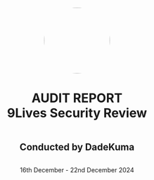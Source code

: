 <div style="height: 100vh; width: 100vw; display: flex; flex-direction: column; justify-content: center; align-items: center; text-align: center; page-break-inside: avoid;">
    <img src="https://pbs.twimg.com/profile_images/1617576151597170701/v_d8e1oz_400x400.jpg" 
         style="border-radius: 50%; width: 150px; height: 150px;" />
  <h1>AUDIT REPORT<br>9Lives Security Review</h1>
  <h2>Conducted by DadeKuma</h2>
  <p>16th December - 22nd December 2024</p>
</div>


# Table of contents

- [Introduction](#introduction)
- [About DadeKuma](#about-dadekuma)
- [About 9Lives](#about-9lives)
- [Security Review Disclaimer](#security-review-disclaimer)
- [Risk Classification](#risk-classification)
    - [Impact](#impact)
    - [Likelihood](#likelihood)
    - [Action required for severity levels](#action-required-for-severity-levels)
- [Scope](#scope)
- [Findings](#findings)

# Introduction

A time-boxed security review of 9Lives was done by **DadeKuma**, with a focus on the security aspects of the application's smart contracts implementation.

# About DadeKuma

**DadeKuma** is an independent smart contract security researcher specialized in EVM and Rust-based protocols and blockchains. With a proven track record that includes multiple first-place finishes on public competition platforms like Code4rena, **DadeKuma** has consistently demonstrated expertise in identifying critical vulnerabilities across various blockchain projects. Dedicated to enhancing the security of the blockchain ecosystem, he actively engages in in-depth audits and research. 

Explore his work on [GitHub](https://github.com/DadeKuma/audits), or connect via [X](https://x.com/DadeKuma) or [Telegram](https://t.me/dadekuma).

# About 9Lives

9Lives is the most capital-efficient prediction market developed by the Superposition team. Inspired by decentralized finance, 9Lives combines parimutuel markets with a continuous double auction, providing deep liquidity and a risk-free environment for market participants.

# Security Review Disclaimer

While a smart contract security review aims to identify vulnerabilities, it cannot eliminate all risks. This process is limited by the time, resources, and expertise, and absolute security cannot be ensured. No responsibility is taken for any issues, losses, or damages that may arise after the review, whether vulnerabilities are identified or not. To strengthen the security of a project, it is strongly recommended to conduct additional audits, launch bug bounty programs, and implement ongoing on-chain monitoring.

# Risk Classification

| Severity               | Impact: High | Impact: Medium | Impact: Low |
| ---------------------- | ------------ | -------------- | ----------- |
| **Likelihood: High**   | Critical     | High           | Medium      |
| **Likelihood: Medium** | High         | Medium         | Low         |
| **Likelihood: Low**    | Medium       | Low            | Low         |

## Impact

- High - leads to a significant material loss of assets in the protocol or significantly harms a group of users.

- Medium - leads to a moderate material loss of assets in the protocol or moderately harms a group of users.

- Low - leads to a minor material loss of assets in the protocol or harms a small group of users.

## Likelihood

- High - attack path is possible with reasonable assumptions that mimic on-chain conditions, and the cost of the attack is relatively low compared to the amount of funds that can be stolen or lost.

- Medium - only a conditionally incentivized attack vector, but still relatively likely.

- Low - has too many or too unlikely assumptions or requires a significant stake by the attacker with little or no incentive.

## Action required for severity levels

- Critical - Must fix as soon as possible (if already deployed).

- High - Must fix (before deployment if not already deployed).

- Medium - Should fix.

- Low - Could fix.

# Scope

**Review commit hash: [b0a9ca24636f244705e55800ad141ab9392297c6](https://github.com/fluidity-money/9lives.so/tree/b0a9ca24636f244705e55800ad141ab9392297c6)**

The following files were in scope of the audit:

- `src/contract_infra_market.rs`
- `src/contract_lockup.rs`
- `src/lockup_call.rs`
- `src/storage_infra_market.rs`
- `src/storage_lockup.rs`
- `src/timing_infra_market.rs`
- `src/contract_trading_mint.rs`

# Findings

| ID | Title | Severity | Status |
|----|-------|----------|--------|
|  C-01  |  Winners will be slashed instead of losers     | Critical         | Fixed       |
|  C-02  |  Wrongly whinged campaigns cannot be settled     | Critical         | Fixed       |
|  C-03  | Lockup contract can be reinitialized by anyone      | Critical         | Fixed       |
|  C-04 |  DPM trading uses a wrong amount to calculate total shares     | Critical         | Fixed       |
|  C-05  |  Sweep users can't be paid as funds are permanently frozen     | Critical         | Fixed       |
|  C-06  |  Existing commits will be overridden by other users     | Critical         | Fixed       |
|  C-07  |  Traders can extend the trading period to continue until after the winner is decided     | Critical         | Fixed       |
|  C-08  |  Traders can mint shares even after the result is decided     | Critical         | Fixed       |
| H-01   | Campaigns cannot be escaped after the call deadline      | High         | Fixed       |
| H-02   |  Fees for the team are never collected     | High         | Fixed       |
| M-01   |  MEV bots are incentivized to randomly call campaigns once they are registered  | Medium      | Fixed       |
| M-02   |  Epochs can be increased before the end of anything goes period   | Medium      | Fixed       |
| L-01   |  Contracts can't be disabled    | Low     | Fixed       |
| L-02   |  `are_we_after_whinging_period` uses a wrong parameter   | Low       | Acknowledged       |
| L-03   |  Inframarket periods are overlapping   | Low       | Acknowledged       |

# [C-01] Winners will be slashed instead of losers

## Severity

**Impact:** High, Loss of funds for winners instead of losers, as they get slashed by sweepers.

**Likelihood:** High, It will happen without preconditions.

## Description

In `contract_infra_market::sweep`, users can slash losers who bet on the wrong outcome. However, the logic is inverted, causing the opposite to happen: only winners can be slashed, while losers cannot.

## Recommendations

Consider the following change:

```diff
	// Let's check that they bet correctly. If they did, then we should
	// revert, since the caller made a mistake.
	assert_or!(
	    !e.commitments.get(victim_addr).is_zero()
-	        && e.reveals.get(victim_addr) == e.campaign_winner.get(), 
+	        && e.reveals.get(victim_addr) != e.campaign_winner.get(), 
	    Error::BadVictim
	);
```

## Mitigation
The issue was fixed as recommended.

# [C-02] Wrongly whinged campaigns cannot be settled

## Severity

**Impact:** High, loss of funds for traders (funds are permanently locked), as the campaign winner can't be decided.

**Likelihood:** High, it will happen when the whinger calls a wrong outcome.

## Description

In `contract_infra_market::sweep`, there is a check that ensures that the TX will fail if the whinger is wrong, but this should be a valid scenario (in this case, they would simply lose their bond).

This has several side effects, as a campaign cannot be swept, so it will remain in an inconclusive state. Moreover, losers cannot be slashed, resulting in a loss of funds for traders, as they aren't able to burn their shares.

## Recommendations

Consider the following change:

```diff
    e.campaign_winner.set(voting_power_winner);
    e.campaign_winner_set.set(true);
-   assert_eq!(
-       voting_power_winner,
-       e.campaign_whinger_preferred_winner.get()
-   );
    // If the whinger was correct, we owe them their bond.
    if voting_power_winner == e.campaign_whinger_preferred_winner.get() {
        fusdc_call::transfer(e.campaign_who_whinged.get(), BOND_FOR_WHINGE)?;
    }
```

## Mitigation
The issue was fixed as recommended.

# [C-03] Lockup contract can be reinitialized by anyone

## Severity

**Impact:** High, anyone can put in a fake contract able to steal user funds when they try to make a deposit.

**Likelihood:** High, it will happen without preconditions.

## Description

In `contract_lockup::ctor`, there is a permissionless contract initialization.

The issue is that this function can be called multiple times instead of just once. After some time when the contract is live (with correct values), any user can re-initialize the contract to let users interact with a fake infra market and/or token instead of the legit ones.

This would lead to loss of funds as users might deposit funds on a rugging contract.

## Recommendations

Consider the following change to make sure that the contract can't be re-initialized:

```diff
     pub fn ctor(&mut self, token_impl: Address, infra_market: Address) -> Result<(), Error> {
        assert_or!(!self.created.get(), Error::AlreadyConstructed);
        let token =
            proxy::deploy_proxy(token_impl).map_err(|_| Error::NinelivesLockedArbCreateError)?;
        nineliveslockedarb_call::ctor(token, contract::address())?;
        evm::log(events::LockupTokenProxyDeployed { token });
        self.token_addr.set(token);
        self.infra_market_addr.set(infra_market);
        self.enabled.set(true);
+	self.created.set(true);
        Ok(())
    }
```

## Mitigation
The issue was fixed as recommended.

# [C-04] DPM trading uses a wrong amount to calculate total shares

## Severity

**Impact:** High, loss of funds as more shares than intended can be minted.

**Likelihood:** High, it will happen without preconditions.

## Description

In `contract_trading_mint::internal_mint`, the global amounts invested are calculated before the DPM shares are:

```rust
    self.outcome_invested.setter(outcome_id).set(
        outcome_invested_before
            .checked_add(value)
            .ok_or(Error::CheckedAddOverflow)?,
    );
    self.global_invested.set(
        self.global_invested
            .get()
            .checked_add(value)
            .ok_or(Error::CheckedAddOverflow)?,
    );
    // We need to increase by the amount we allocate, the AMM should do that
    // internally. Some extra fields are needed for the DPM's calculations.
    #[cfg(feature = "trading-backend-dpm")]
    let shares = {
        let shares_before = self.outcome_shares.get(outcome_id);
->      let shares = self.internal_dpm_mint(outcome_id, value)?; //@audit uses the new invested values, but this should use the old ones
        self.outcome_shares.setter(outcome_id).set(
            shares_before
                .checked_add(shares)
                .ok_or(Error::CheckedAddOverflow)?,
        );
        self.global_shares.set(
            self.global_shares
                .get()
                .checked_add(shares)
                .ok_or(Error::CheckedAddOverflow)?,
        );
        shares
    };
``` 

The issue is that `internal_dpm_mint` uses these new global values, but the total share math should use the old ones. This can result in more shares minted than expected. 

## Recommendations

Consider calculating the `outcome_invested` and `global_invested` after the dpm shares are calculated, not before.

## Mitigation
The issue was fixed as recommended.

# [C-05] Sweep users can't be paid as funds are permanently frozen
 
## Severity

**Impact:** High, loss of funds for the sweeper, funds are frozen permanently inside the contract.

**Likelihood:** High, it will happen when `on_behalf_of_addr == fee_recipient_addr` (user wants to receive on their own address).

## Description

In `contract_infra_market::sweep` the victim will be `confiscated` if they committed a wrong outcome, and their staked position will be sent to the `fee_recipient_addr`:

```rust
	let confiscated: Uint<256, 4> =
->	    lockup_call::confiscate(self.lockup_addr.get(), victim_addr, contract::address())?;
	if confiscated.is_zero() {
	    return Ok((caller_yield_taken, on_behalf_of_yield_taken));
	}
	// Now we send the confiscated amount and a small fee to the
	// caller for being first.
	if on_behalf_of_addr == fee_recipient_addr {
	    on_behalf_of_yield_taken +=
->	        lockup_call::confiscate(self.lockup_addr.get(), victim_addr, on_behalf_of_addr)?;
```

The issue is that `confiscate` is called twice instead of using the cached result: the second call of `confiscate` will yield zero (as the user's staked amount is zero after the first call), so the sweeper will get nothing in return. Funds would be stuck in the contract due to the first `confiscate` call.

## Recommendations

Consider the following change:

```diff
	let confiscated: Uint<256, 4> =
	    lockup_call::confiscate(self.lockup_addr.get(), victim_addr, contract::address())?;
	if confiscated.is_zero() {
	    return Ok((caller_yield_taken, on_behalf_of_yield_taken));
	}
	// Now we send the confiscated amount and a small fee to the
	// caller for being first.
	if on_behalf_of_addr == fee_recipient_addr {
	    on_behalf_of_yield_taken +=
-	        lockup_call::confiscate(self.lockup_addr.get(), victim_addr, on_behalf_of_addr)?;
+		confiscated;
+		erc20_call::transfer(STAKED_ARB_ADDR, on_behalf_of_addr, confiscated)?;
	} else {
```

## Mitigation
The issue was fixed as recommended.

# [C-06] Existing commits will be overridden by other users
## Severity

**Impact:** High, vote manipulation for existing users, which causes loss of funds.

**Likelihood:** High, it will happen without preconditions.

## Description

In `contract_infra_market::predict`, users can submit their predicted outcome, which is saved in the epoch `commitments` map:

```rust
    pub fn predict(&mut self, trading_addr: Address, commit: FixedBytes<32>) -> R<()> {
        assert_or!(self.enabled.get(), Error::NotEnabled);
        assert_or!(
            !self.campaign_call_deadline.get(trading_addr).is_zero(),
            Error::NotRegistered
        );
        let mut epochs = self.epochs.setter(trading_addr);
        let mut e = epochs.setter(self.cur_epochs.get(trading_addr));
        assert_or!(
            are_we_in_predicting_period(e.campaign_when_whinged.get(), block_timestamp())?,
            Error::PredictingNotStarted
        );
        assert_or!(!commit.is_zero(), Error::NotAllowedZeroCommit);
->      e.commitments.setter(trading_addr).set(commit);
```

The issue is that this value is shared between all the users, instead of being user-specific: this means that the last user who predicts will decide the commit that ALL other users have submitted.

This causes a multitude of side effects, such as turning all winners into losers (eventually causing loss of funds due to slashing), or the impossibility of revealing at all due to the users' need to know the correct hash.

## Recommendations

Consider modifying `commitments` as it should be a map of addresses to outcomes instead of being a single shared value.


## Mitigation
The issue was fixed as recommended.

# [C-07] Traders can extend the trading period to continue until after the winner is decided

## Severity

**Impact:** High, traders can drain the contract because they can bet while knowing the winner outcome.

**Likelihood:** High, it will happen without preconditions.

## Description
 In `contract_trading_mint::mint_permit_E_90275_A_B` users can mint new shares, and there is a check to ensure that this can be done only during the trading period:

```rust
	// Ensure that we're not complete, and that the time hasn't expired.
	assert_or!(
	    self.when_decided.get().is_zero()
	        || self.is_shutdown.get()
->	        || self.time_ending.get() > U64::from(block_timestamp()),
	    Error::DoneVoting
	);
```

The issue is that all of these conditions should be true simultaneously to ensure that, but this isn't the case.

For example, a user can keep minting shares to extend the `time_ending` period by 3 hours, even after the winner is decided so that the previous assertion will always pass.

## Recommendations

Consider modifying the check so that it uses `&&` instead of `||` for all conditions.

## Mitigation
The issue was fixed as recommended.

# [C-08] Traders can mint shares even after the result is decided

## Severity

**Impact:** High, traders can drain the contract because they can bet while knowing the winner outcome.

**Likelihood:** High, it will happen without preconditions.

## Description
 In `contract_trading_mint::mint_permit_E_90275_A_B` users can mint new shares, and there is a check to ensure that this can be done only when the winner is not decided and the contract is enabled:

```rust
	// Ensure that we're not complete, and that the time hasn't expired.
	assert_or!(
	    self.when_decided.get().is_zero()
->	        || self.is_shutdown.get()
	        || self.time_ending.get() > U64::from(block_timestamp()),
	    Error::DoneVoting
	);
```

`is_shutdown` is set to true after the winner is decided. The issue is that the check is inverted, it should assert that the contract is NOT in the shutdown state (i.e. the winner is not decided yet).

Due to **C-07**, this leads to a similar impact, as users are able to drain the contract because they will know who the winner is.

If **C-07** was fixed, due to this issue it would be impossible to trade at all, as the check assumes that the contract must be in the shutdown state.

## Recommendations

Consider modifying the check so that it uses `!self.is_shutdown.get()` instead of `self.is_shutdown.get()`.

## Mitigation
The issue was fixed as recommended.


# [H-01] Campaigns cannot be escaped after the call deadline

## Severity

**Impact:** High, escape will be used to redeem funds, which will be impossible to do.

**Likelihood:** Medium, it will happen without preconditions, but should be uncommon as this means that no one must have called the campaign.

## Description

In `contract_infra_market::escape`, a campaign can be escaped after the deadline call, if no one has called. The issue is that the deadline logic check is inverted, so the opposite happens.

This has two side effects:
1) The function will revert after the deadline has passed, so it will be impossible to escape.
2) Anyone can escape before the deadline, even if this shouldn't happen.

## Recommendations

Consider the following fix:

```diff
	assert_or!(
-	    self.campaign_call_deadline.get(trading_addr) > U64::from(block_timestamp())
+	    self.campaign_call_deadline.get(trading_addr) < U64::from(block_timestamp())
	        && !self.campaign_has_escaped.get(trading_addr)
	        && (indeterminate_winner || is_calling_period),
	    Error::CannotEscape
	);
```
## Mitigation
The issue was fixed as recommended.

# [H-02] Fees for the team are never collected

## Severity

**Impact:** Medium, loss of revenue for the protocol owners.

**Likelihood:** High, it will happen without preconditions.

## Description

In `contract_trading_mint::internal_mint`, a percentage of the total trading amount is reserved as revenue for the project owners:

```rust
    // Here we do some fee adjustment to send the fee recipient their money.
    let fee_for_creator = (value * FEE_CREATOR_MINT_PCT) / FEE_SCALING;
    fusdc_call::transfer(self.fee_recipient.get(), fee_for_creator)?;
    // Collect some fees for the team (for moderation reasons for screening).
->  let fee_for_team = (value * FEE_SPN_MINT_PCT) / FEE_SCALING;
    let value = value - fee_for_creator - fee_for_team;
```
The issue is that this amount is never tracked or collected, resulting in a loss of revenue for the protocol owners.

## Recommendations

Consider collecting the funds:

```diff
    // Here we do some fee adjustment to send the fee recipient their money.
    let fee_for_creator = (value * FEE_CREATOR_MINT_PCT) / FEE_SCALING;
    fusdc_call::transfer(self.fee_recipient.get(), fee_for_creator)?;
    // Collect some fees for the team (for moderation reasons for screening).
    let fee_for_team = (value * FEE_SPN_MINT_PCT) / FEE_SCALING;
+   fusdc_call::transfer(self.owner_address.get(), fee_for_team)?;
    let value = value - fee_for_creator - fee_for_team;
```
## Mitigation
The issue was fixed as recommended.

# [M-01] MEV bots are incentivized to randomly `call` campaigns once they are registered

## Severity

**Impact:** Medium, loss of yield for legit `call` users, and the system will be less efficient overall.

**Likelihood:** Medium, it will be profitable to do, especially for binary outcomes (50/50 of earning free funds, or gaining nothing if wrong).

## Description

In `contract_infra_market::call` users will be paid if they `call` a campaign and no one whinged it.

This incentivizes users to call a campaign with a random result as fast as possible to have a chance to earn those fees, as the user doesn't lose anything other than gas fees if they are wrong.

Indeed, the result will eventually be correct due to the whinging mechanism, but this will cause strain on the system because the process will be overall longer, due to having to do the whole whinge/predict/reveal path 50% of the time (it is expected that the accuracy of legit callers would be much higher than 50% on average).

Moreover legit callers won't be able to call any campaign as it's a first come first served opportunity.

## Recommendations

Consider adding a bond as a requirement for calling (similar to the whinge process), which will be refunded if the caller called the correct outcome (no one whinged it, or the whinger was wrong).

## Mitigation
The issue was fixed as recommended.

# [M-02] Epochs can be increased before the end of anything goes period

## Severity

**Impact:** Medium, the epoch is increased before the intended period.

**Likelihood:** Medium, this can occur only on campaigns where there is an inconclusive result.

## Description

In `contract_infra_market::call` users can increase the epoch on a campaign that has an inconclusive result: 

```rust
      if campaign_winner_set
          && campaign_winner.is_zero()
          && are_we_after_anything_goes(campaign_when_whinged, block_timestamp())?
      {
          self.cur_epochs.setter(trading_addr).set(new_epoch);
          epochs.setter(new_epoch)
      } else {
          epochs.setter(cur_epoch)
      }
```

The issue is that `timing_infra_market::are_we_after_anything_goes` tracks the start of the period instead of the end, so the epoch can be increased before the anything-goes period ends.

## Recommendations

Consider the following fix in `timing_infra_market`:

```diff
-	pub const SIX_DAYS: u64 = 518400;
+	pub const EIGHT_DAYS: u64 = 691200;

	pub fn are_we_after_anything_goes(whinged_ts: U64, ts: u64) -> Result<bool, Error> {
	    if whinged_ts.is_zero() {
	        return Err(Error::WhingedTimeUnset);
	    }
-	    Ok(ts > u64::from_be_bytes(whinged_ts.to_be_bytes()) + SIX_DAYS)
+	    Ok(ts > u64::from_be_bytes(whinged_ts.to_be_bytes()) + EIGHT_DAYS)
	}
```

## Mitigation
The issue was fixed, as the anything goes period was removed entirely.

# [L-01] Contracts can't be disabled

In `contract_lockup` and `contract_infra_market` there isn't any function able to disable the contract (they are enabled by default on initialization).

Consider adding a function to do so, in case the contract has any bugs it can be stopped.

## Mitigation
The issue was fixed as recommended.

# [L-02] `are_we_after_whinging_period` uses a wrong parameter

In `timing_infra_market::are_we_after_whinging_period`, the function uses a `whinged_ts` parameter instead of a `called_ts` parameter. This could cause a wrong usage of this function if the caller uses the whinging timestamp instead of the calling timestamp.

The current codebase passes the correct argument when this function is used, so there isn't any further impact.

## Mitigation
The issue was acknowledged.

# [L-03] Inframarket periods are overlapping

In `timing_infra_market`, each period overlaps for a single block:

```rust
	($func_name:ident, $when:ident, $from_days:expr, $unset_err:ident, $days:expr) => {
        pub fn $func_name($when: U64, current_ts: u64) -> Result<bool, Error> {
            if $when.is_zero() {
                return Err(Error::$unset_err);
            }
            let when = u64::from_be_bytes($when.to_be_bytes()) + ($from_days * 24 * 60 * 60);
            let until = when + ($days * 24 * 60 * 60);
->          Ok(current_ts >= when && current_ts <= until)
        }
    };
```

This means that it's possible, for example, to be in the reveal and the sweep period at the same time.
Consider not including the end of the period in this check.

## Mitigation
The issue was acknowledged.